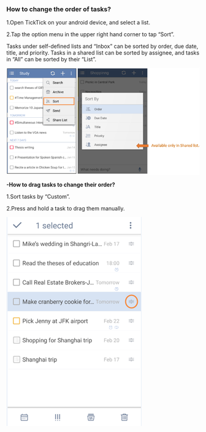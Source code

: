 ### How to change the order of tasks?

1.Open TickTick on your android device, and select a list.

2.Tap the option menu in the upper right hand corner to tap “Sort”.

Tasks under self-defined lists and “Inbox” can be sorted by order, due date, title, and priority. Tasks in a shared list can be sorted by assignee, and tasks in “All” can be sorted by their “List”.

![](../images/image2.2.3.2X.png)


**-How to drag tasks to change their order?**

1.Sort tasks by “Custom”.

2.Press and hold a task to drag them manually.

![](../images/image2.2.3.3X.png)

